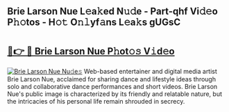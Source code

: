 ## Brie Larson Nue L𝚎a𝚔ed N𝚞𝚍e - Part-qhf Vi𝚍𝚎o P𝚑𝚘tos - H𝚘𝚝 O𝚗𝚕yf𝚊ns L𝚎a𝚔s gUGsC

# <h2><a href="http://kf242w0.oniu.top/?m=Brie+Larson+Nue">🔗👉 🔴 Brie Larson Nue P𝚑ot𝚘𝚜 V𝚒d𝚎o</a></h2>

[![Brie Larson Nue Nu𝚍e𝚜](https://i.imgur.com/0qMVB7G.gif)](http://kf242w0.oniu.top/?m=Brie+Larson+Nue)
Web-based entertainer and digital media artist Brie Larson Nue, acclaimed for sharing dance and lifestyle ideas through solo and collaborative dance performances and short videos. Brie Larson Nue's public image is characterized by its friendly and relatable nature, but the intricacies of his personal life remain shrouded in secrecy.  
